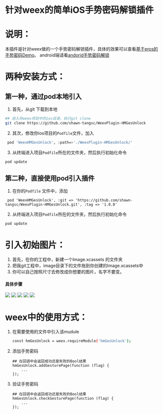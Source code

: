 # 针对weex的简单iOS手势密码解锁插件


说明：
====================================
本插件是针对weex做的一个手势密码解锁插件，具体的效果可以查看[基于eros的手势密码Demo](https://github.com/shawn-tangsc/eros-gesture-demo)。
android端请看[andorid手势密码解锁](https://github.com/PoisonousMilkPowder/WeexPlugin-HMGesUnlock)

两种安装方式：
====================================

第一种，通过pod本地引入
------------------------------------

1. 首先，从git 下载到本地

``` bash
## 进入你weex项目中的ios目录，执行git clone
git clone https://github.com/shawn-tangsc/WeexPlugin-HMGesUnlock

```

2. 其次，修改你ios项目的`Podfile`文件，加入

``` bash
 pod 'WeexHMGesUnlock', :path=>'./WeexPlugin-HMGesUnlock/'
```

3. 从终端进入项目`Podfile`所在的文件夹，然后执行初始化命令

``` bash
pod update 
```

第二种，直接使用pod引入插件
------------------------------------

1. 在你的`Podfile` 文件中，添加

```
 pod 'WeexHMGesUnlock', :git => 'https://github.com/shawn-tangsc/WeexPlugin-HMGesUnlock.git', :tag => '1.0.0'
```

2. 从终端进入项目`Podfile`所在的文件夹，然后执行初始化命令

``` bash
pod update  
```


引入初始图片：
====================================
1. 首先，在你的工程中，新建一个Image.xcassets 的文件夹
2. 把我git工程中，image目录下的文件拖到你创建的Image.xcassets中
3. 你可以自己按照尺寸去修改成你想要的图片，名字不要变。

#### 具体步骤
![](https://ws2.sinaimg.cn/large/006tNc79gy1frmhxy97xoj31kw0we7c4.jpg)
![](https://ws3.sinaimg.cn/large/006tNc79gy1frmhyhy6nrj3134114408.jpg)
![](https://ws3.sinaimg.cn/large/006tNc79gy1frmhz4qm93j310c0vita6.jpg)
![](https://ws1.sinaimg.cn/large/006tNc79gy1frmhzj7g0hj31kw0spaf6.jpg)
![](https://ws2.sinaimg.cn/large/006tNc79gy1frmhupasnkj31gs0uidhk.jpg)


weex中的使用方式：
====================================

1. 在需要使用的文件中引入该mudule

	``` bash
	const hmGesUnlock = weex.requireModule('hmGesUnlock');
	```

2. 添加手势密码

	```
	## 在回调中会返回成功还是失败的Bool结果
	hmGesUnlock.addGesturePage(function (flag) {
	    ...
	});
	```
	
3. 验证手势密码

	```
	## 在回调中会返回成功还是失败的Bool结果
	hmGesUnlock.checkGesturePage(function (flag) {
        ...
    });
	```
